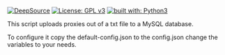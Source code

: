 [![DeepSource](https://deepsource.io/gh/Luois45/MySQL-Proxy-Uploader.svg/?label=active+issues&show_trend=true&token=Ym5s7cjAixnPD2MnR1sWtjf-)](https://deepsource.io/gh/Luois45/MySQL-Proxy-Uploader/?ref=repository-badge)
[![License: GPL v3](https://img.shields.io/badge/License-GPL%20v3-blue.svg)](http://www.gnu.org/licenses/gpl-3.0)
[![built with: Python3](https://camo.githubusercontent.com/0d9fbff04202da688cc79c5ffe984bd171edf453b2e41e5e56e55202dd5bdbb2/68747470733a2f2f696d672e736869656c64732e696f2f62616467652f6275696c74253230776974682d507974686f6e332d7265642e737667)](https://www.python.org/)

This script uploads proxies out of a txt file to a MySQL database.

To configure it copy the default-config.json to the config.json change the variables to your needs.
